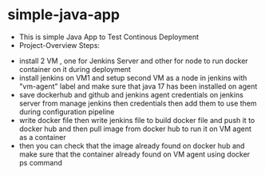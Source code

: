 # simple-java-app
- This is simple Java App to Test Continous Deployment
 - Project-Overview Steps:
 * install 2 VM , one for Jenkins Server and other for node to run docker container on it during deployment
 * install jenkins on VM1 and setup second VM as a node in jenkins with "vm-agent" label and make sure that java 17 has been installed on agent
 * save dockerhub and github and jenkins agent credentials on jenkins server from manage jenkins then credentials then add them to use them during configuration pipeline
 * write docker file then write jenkins file to build docker file and push it to docker hub and then pull image from docker hub to run it on VM agent as a container
 * then you can check that the image already found on docker hub and make sure that the container already found on VM agent using docker ps command


